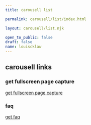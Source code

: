 ```yaml
---
title: carousell list

permalink: carousell/list/index.html

layout: carousell/list.njk

open_to_public: false
draft: false
name: louiscklaw
---
```


## carousell links


### get fullscreen page capture

<a href="/carousell/get-fullpage-screencapture/" target="_blank">get fullscreen page capture</a>

### faq

<a href="/carousell/faq/" target="_blank">get faq</a>
